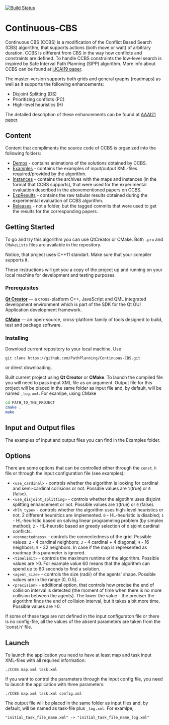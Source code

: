 [![Build Status](https://github.com/PathPlanning/Continuous-CBS/actions/workflows/build.yml/badge.svg)](https://github.com/PathPlanning/Continuous-CBS/actions/workflows/build.yml)

# Continuous-CBS
Continuous CBS (CCBS) is a modification of the Conflict Based Search (CBS) algorithm, that supports actions (both move or wait) of arbitrary duration. CCBS is different from CBS in the way how conflicts and constraints are defined. To handle CCBS constraints the low-level search is inspired by Safe Interval Path Planning (SIPP) algorithm. More info about CCBS can be found at [IJCAI19 paper](https://www.ijcai.org/Proceedings/2019/0006.pdf).

The master-version supports both grids and general graphs (roadmaps) as well as it supports the following enhancements:
- Disjoint Splitting (DS)
- Prioritizing conflicts (PC)
- High-level heuristics (H)

The detailed description of these enhancements can be found at [AAAI21 paper](https://arxiv.org/abs/2101.09723).

## Content

Content that compliments the source code of CCBS is organized into the following folders:
* [Demos](https://github.com/PathPlanning/Continuous-CBS/tree/master/Demos) - contains animations of the solutions obtained by CCBS.
* [Examples](https://github.com/PathPlanning/Continuous-CBS/tree/master/Examples) - contains the examples of input/output XML-files required/provided by the algorithm.
* [Instances](https://github.com/PathPlanning/Continuous-CBS/tree/master/Instances) - contains the archives with the maps and instances (in the format that CCBS supports), that were used for the experimental evaluation described in the abovementioned papers on CCBS.
* [ExpResults](https://github.com/PathPlanning/Continuous-CBS/tree/master/ExpResults) - contains the raw tabular results obtained during the experimental evaluation of CCBS algorithm.
* [Releases](https://github.com/PathPlanning/Continuous-CBS/releases) - not a folder, but the tagged commits that were used to get the results for the corresponding papers.

## Getting Started

To go and try this algorithm you can use QtCreator or CMake.
Both `.pro` and `CMakeLists` files are available in the repository.

Notice, that project uses C++11 standart. Make sure that your compiler supports it.

These instructions will get you a copy of the project up and running on your local machine for development and testing purposes.

### Prerequisites

**[Qt Creator](https://info.qt.io/download-qt-for-device-creation?hsCtaTracking=c80600ba-f2ea-45ed-97ef-6949c1c4c236%7C643bd8f4-2c59-4c4c-ba1a-4aaa05b51086)**  &mdash; a cross-platform C++, JavaScript and QML integrated development environment which is part of the SDK for the Qt GUI Application development framework.

**[CMake](https://cmake.org/)** &mdash; an open-source, cross-platform family of tools designed to build, test and package software.

### Installing

Download current repository to your local machine. Use
```
git clone https://github.com/PathPlanning/Continuous-CBS.git
```
or direct downloading.

Built current project using **Qt Creator** or **CMake**. To launch the compiled file you will need to pass input XML file as an argument. Output file for this project will be placed in the same folder as input file and, by default, will be named `_log.xml`. For examlpe, using CMake
```bash
cd PATH_TO_THE_PROJECT
cmake .
make
```
## Input and Output files
The examples of input and output files you can find in the Examples folder.

## Options
There are some options that can be controlled either through the `const.h` file or through the input configuration file (see examples):
* `<use_cardinal>` - controls whether the algorithm is looking for cardinal and semi-cardinal collisions or not. Possible values are `1`(true) or `0` (false).
* `<use_disjoint_splitting>` - controls whether the algotihm uses disjoint splitting enhancement or not. Possible values are `1`(true) or `0` (false).
* `<hlh_type>` - controls whether the algorithm uses high-level heuristics or not. 2 different heursitics are implemented. `0` - HL-heuristic is disabled; `1` - HL-heuristic based on solving linear programming problem (by simplex method); `2` - HL-heurstic based an greedy selection of disjoint cardinal conflicts. 
* `<connectedness>` - controls the connectedness of the grid. Possible values: `2` - 4 cardinal neighbors; `3` - 4 cardinal + 4 diagonal; `4` - 16 neighbors; `5` - 32 neighbors. In case if the map is represented as roadmap this parameter is ignored.
* `<timelimit>` - controls the maximum runtime of the algorithm. Possible values are >0. For example value 60 means that the algorithm can spend up to 60 seconds to find a solution.
* `<agent_size>` - controls the size (radii) of the agents' shape. Possible values are in the range (0, 0.5].
* `<precision>` - additional option, that controls how precise the end of collision interval is detected (the moment of time when there is no more collision between the agents). The lower the value - the preciser the algorithm finds the end of collision interval, but it takes a bit more time. Possible values are >0.

If some of these tags are not defined in the input configuraton file or there is no config-file, all the values of the absent parameters are taken from the 'const.h' file.

## Launch
To launch the application you need to have at least map and task input XML-files with all required information:
```
./CCBS map.xml task.xml
```
If you want to control the parameters through the input config file, you need to launch the application with three parameters:
```
./CCBS map.xml task.xml config.xml
```
The output file will be placed in the same folder as input files and, by default, will be named as task-file plus `_log.xml`. For examlpe,
```
"initial_task_file_name.xml" -> "initial_task_file_name_log.xml"
```
